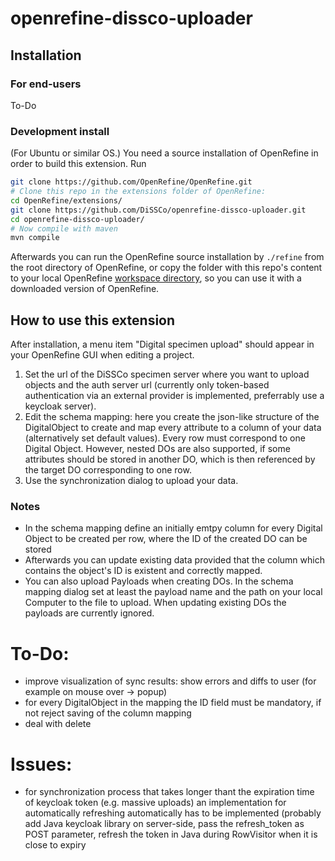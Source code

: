 # openrefine-dissco-uploader

## Installation

### For end-users
To-Do

### Development install
(For Ubuntu or similar OS.) You need a source installation of OpenRefine in order to build this extension. Run
```bash
git clone https://github.com/OpenRefine/OpenRefine.git
# Clone this repo in the extensions folder of OpenRefine:
cd OpenRefine/extensions/
git clone https://github.com/DiSSCo/openrefine-dissco-uploader.git
cd openrefine-dissco-uploader/
# Now compile with maven
mvn compile
```
Afterwards you can run the OpenRefine source installation by `./refine` from the root directory of OpenRefine, or copy the folder with this repo's content to your local OpenRefine [workspace directory](https://docs.openrefine.org/manual/installing#set-where-data-is-stored), so you can use it with a downloaded version of OpenRefine.

## How to use this extension
After installation, a menu item "Digital specimen upload" should appear in your OpenRefine GUI when editing a project.
1. Set the url of the DiSSCo specimen server where you want to upload objects and the auth server url (currently only token-based authentication via an external provider is implemented, preferrably use a keycloak server).
2. Edit the schema mapping: here you create the json-like structure of the DigitalObject to create and map every attribute to a column of your data (alternatively set default values). Every row must correspond to one Digital Object. However, nested DOs are also supported, if some attributes should be stored in another DO, which is then referenced by the target DO corresponding to one row.
3. Use the synchronization dialog to upload your data.

### Notes
- In the schema mapping define an initially emtpy column for every Digital Object to be created per row, where the ID of the created DO can be stored
- Afterwards you can update existing data provided that the column which contains the object's ID is existent and correctly mapped.
- You can also upload Payloads when creating DOs. In the schema mapping dialog set at least the payload name and the path on your local Computer to the file to upload. When updating existing DOs the payloads are currently ignored.

# To-Do:
- improve visualization of sync results: show errors and diffs to user (for example on mouse over -> popup)
- for every DigitalObject in the mapping the ID field must be mandatory, if not reject saving of the column mapping
- deal with delete



# Issues:
- for synchronization process that takes longer thant the expiration time of keycloak token (e.g. massive uploads) an implementation for automatically refreshing automatically has to be implemented (probably add Java keycloak library on server-side, pass the refresh_token as POST parameter, refresh the token in Java during RowVisitor when it is close to expiry
